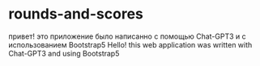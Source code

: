 # rounds-and-scores
привет! это приложение было написанно с помощью Chat-GPT3 и с использованием Bootstrap5
    Hello! this web application was written with Chat-GPT3 and using Bootstrap5
